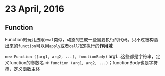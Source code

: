 # 23 April, 2016

## Function

Function的玩儿法跟`eval`类似，动态的生成一些需要执行的代码。只不过被构造出来的`function`可以用`apply`或者`call`指定执行的**作用域**

`new Function ([arg1, arg2, ...], functionBody)` arg1...这些都是字符串，定义function的参数名 => `function (arg1, arg2, ...)`；functionBody也是字符串，定义函数主体
